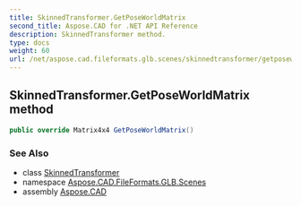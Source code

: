 ```yaml
---
title: SkinnedTransformer.GetPoseWorldMatrix
second_title: Aspose.CAD for .NET API Reference
description: SkinnedTransformer method. 
type: docs
weight: 60
url: /net/aspose.cad.fileformats.glb.scenes/skinnedtransformer/getposeworldmatrix/
---
```

## SkinnedTransformer.GetPoseWorldMatrix method

```csharp
public override Matrix4x4 GetPoseWorldMatrix()
```

### See Also

* class [SkinnedTransformer](../)
* namespace [Aspose.CAD.FileFormats.GLB.Scenes](../../skinnedtransformer/)
* assembly [Aspose.CAD](../../../)


